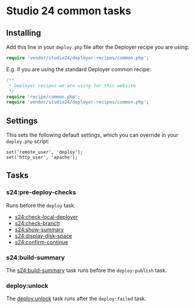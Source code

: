 # Studio 24 common tasks

## Installing

Add this line in your `deploy.php` file after the Deployer recipe you are using:

```php
require 'vendor/studio24/deployer-recipes/common.php';
```

E.g. if you are using the standard Deployer common recipe:

```php
/**
 * Deployer recipes we are using for this website
 */
require 'recipe/common.php';
require 'vendor/studio24/deployer-recipes/common.php';
```

## Settings

This sets the following default settings, which you can override in your `deploy.php` script: 
```
set('remote_user', 'deploy');
set('http_user', 'apache');
```

## Tasks

### s24:pre-deploy-checks

Runs before the `deploy` task:

* [s24:check-local-deployer](check-local-deployer.md)
* [s24:check-branch](check-branch.md)
* [s24:show-summary](show-summary.md)
* [s24:display-disk-space](display-disk-space.md)
* [s24:confirm-continue](confirm-continue.md)

### s24:build-summary

The [s24:build-summary](build-summary.md) task runs before the `deploy:publish` task.

### deploy:unlock

The [deploy:unlock](https://deployer.org/docs/7.x/recipe/deploy/lock#deployunlock) task runs after the `deploy:failed` task.